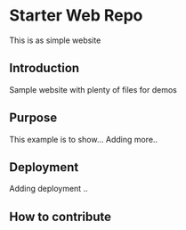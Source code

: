 # Starter Web Repo

This is as simple website

## Introduction

Sample website with plenty of files for demos

## Purpose

This example is to show...
Adding more..

## Deployment

Adding deployment ..

## How to contribute
